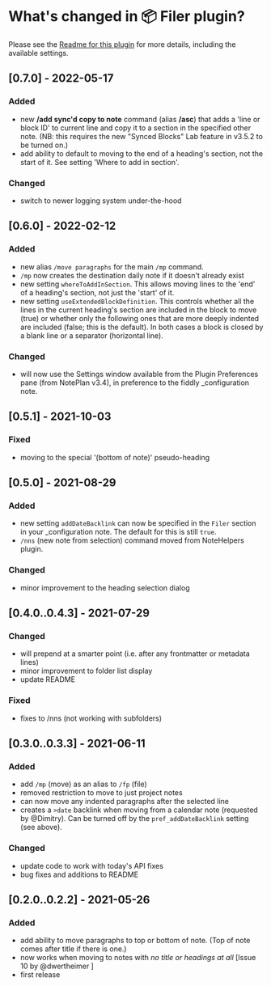 # What's changed in 📦 Filer plugin?
Please see the [Readme for this plugin](https://github.com/NotePlan/plugins/tree/main/jgclark.Filer) for more details, including the available settings.

<!-- ### Fixed
- `/move paragraphs` sometimes not removing all the paragraphs from the note they are moved from -->
<!-- ### Added
- ??? /fp and /mp now create the destination daily note if it doesn't already exist
- [when environment() API call is available] ??? will use system locale in dates, where possible
-->

## [0.7.0] - 2022-05-17
### Added
- new **/add sync'd copy to note** command (alias **/asc**) that adds a 'line or block ID' to current line and copy it to a section in the specified other note. (NB: this requires the new "Synced Blocks" Lab feature in v3.5.2 to be turned on.)
- add ability to default to moving to the end of a heading's section, not the start of it. See setting 'Where to add in section'.

### Changed
- switch to newer logging system under-the-hood
<!-- - refactored code to allow re-use of my paragraph block finding code. -->

## [0.6.0] - 2022-02-12
### Added
- new alias `/move paragraphs` for the main `/mp` command.
- `/mp` now creates the destination daily note if it doesn't already exist
- new setting `whereToAddInSection`. This allows moving lines to the 'end' of a heading's section, not just the 'start' of it.
- new setting `useExtendedBlockDefinition`. This controls whether all the lines in the current heading's section are included in the block to move (true) or whether only the following ones that are more deeply indented are included (false; this is the default). In both cases a block is closed by a blank line or a separator (horizontal line).

### Changed
- will now use the Settings window available from the Plugin Preferences pane (from NotePlan v3.4), in preference to the fiddly _configuration note.

## [0.5.1] - 2021-10-03
### Fixed
- moving to the special '(bottom of note)' pseudo-heading

## [0.5.0] - 2021-08-29
### Added
- new setting `addDateBacklink` can now be specified in the `Filer` section in your _configuration note. The default for this is still `true`.
- `/nns` (new note from selection) command moved from NoteHelpers plugin.

### Changed
- minor improvement to the heading selection dialog

## [0.4.0..0.4.3] - 2021-07-29
### Changed
- will prepend at a smarter point (i.e. after any frontmatter or metadata lines)
- minor improvement to folder list display
- update README

### Fixed
- fixes to /nns (not working with subfolders)

## [0.3.0..0.3.3] - 2021-06-11
### Added
- add `/mp` (move) as an alias to `/fp` (file)
- removed restriction to move to just project notes
- can now move any indented paragraphs after the selected line
- creates a `>date` backlink when moving from a calendar note (requested by @Dimitry). Can be turned off by the `pref_addDateBacklink` setting (see above).
### Changed
- update code to work with today's API fixes
- bug fixes and additions to README

## [0.2.0..0.2.2] - 2021-05-26
### Added
- add ability to move paragraphs to top or bottom of note. (Top of note comes after title if there is one.)
- now works when moving to notes with _no title or headings at all_ [Issue 10 by @dwertheimer ]
- first release
